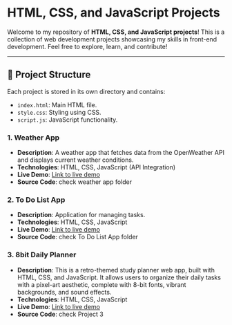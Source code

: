 # HTML, CSS, and JavaScript Projects

Welcome to my repository of **HTML, CSS, and JavaScript projects**! This is a collection of web development projects showcasing my skills in front-end development. Feel free to explore, learn, and contribute!

---

## 📁 Project Structure

Each project is stored in its own directory and contains:

- `index.html`: Main HTML file.
- `style.css`: Styling using CSS.
- `script.js`: JavaScript functionality.

### 1. **Weather App**
- **Description**: A weather app that fetches data from the OpenWeather API and displays current weather conditions.
- **Technologies**: HTML, CSS, JavaScript (API Integration)
- **Live Demo**: [Link to live demo](https://67821f2d8f48972060bf4089--stupendous-toffee-9827f6.netlify.app/)
- **Source Code**: check weather app folder

### 2. **To Do List App**
- **Description**: Application for managing tasks.
- **Technologies**: HTML, CSS, JavaScript
- **Live Demo**: [Link to live demo](https://678383050f3572012a36ef85--graceful-twilight-def082.netlify.app/)
- **Source Code**: check To Do List App folder

### 3. **8bit Daily Planner**
- **Description**: This is a retro-themed study planner web app, built with HTML, CSS, and JavaScript. It allows users to organize their daily tasks with a pixel-art aesthetic, complete with 8-bit fonts, vibrant backgrounds, and sound effects.
- **Technologies**: HTML, CSS, JavaScript
- **Live Demo**: [Link to live demo](https://apricot-brigid-93.tiiny.site/)
- **Source Code**: check Project 3
